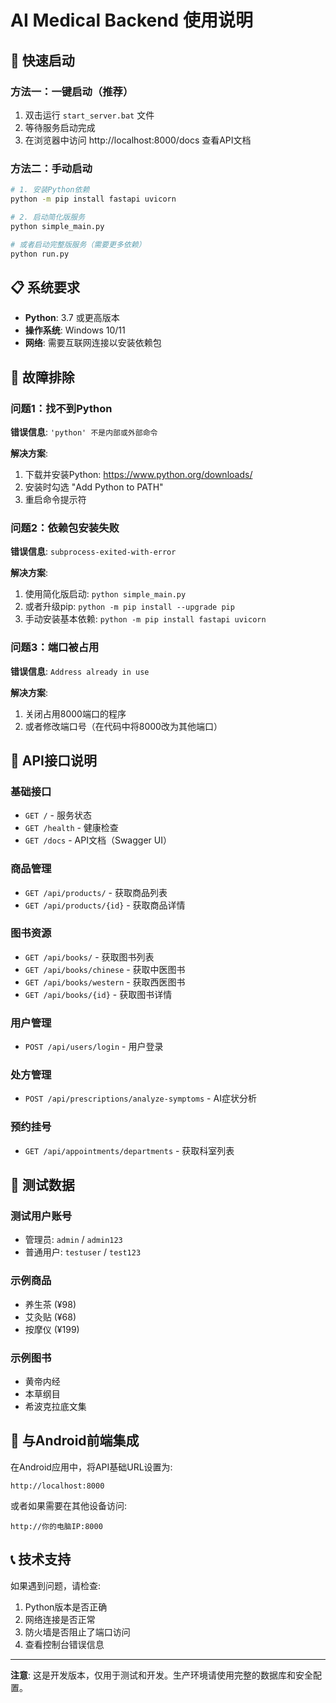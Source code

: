# AI Medical Backend 使用说明

## 🚀 快速启动

### 方法一：一键启动（推荐）
1. 双击运行 `start_server.bat` 文件
2. 等待服务启动完成
3. 在浏览器中访问 http://localhost:8000/docs 查看API文档

### 方法二：手动启动
```bash
# 1. 安装Python依赖
python -m pip install fastapi uvicorn

# 2. 启动简化版服务
python simple_main.py

# 或者启动完整版服务（需要更多依赖）
python run.py
```

## 📋 系统要求

- **Python**: 3.7 或更高版本
- **操作系统**: Windows 10/11
- **网络**: 需要互联网连接以安装依赖包

## 🔧 故障排除

### 问题1：找不到Python
**错误信息**: `'python' 不是内部或外部命令`

**解决方案**:
1. 下载并安装Python: https://www.python.org/downloads/
2. 安装时勾选 "Add Python to PATH"
3. 重启命令提示符

### 问题2：依赖包安装失败
**错误信息**: `subprocess-exited-with-error`

**解决方案**:
1. 使用简化版启动: `python simple_main.py`
2. 或者升级pip: `python -m pip install --upgrade pip`
3. 手动安装基本依赖: `python -m pip install fastapi uvicorn`

### 问题3：端口被占用
**错误信息**: `Address already in use`

**解决方案**:
1. 关闭占用8000端口的程序
2. 或者修改端口号（在代码中将8000改为其他端口）

## 📡 API接口说明

### 基础接口
- `GET /` - 服务状态
- `GET /health` - 健康检查
- `GET /docs` - API文档（Swagger UI）

### 商品管理
- `GET /api/products/` - 获取商品列表
- `GET /api/products/{id}` - 获取商品详情

### 图书资源
- `GET /api/books/` - 获取图书列表
- `GET /api/books/chinese` - 获取中医图书
- `GET /api/books/western` - 获取西医图书
- `GET /api/books/{id}` - 获取图书详情

### 用户管理
- `POST /api/users/login` - 用户登录

### 处方管理
- `POST /api/prescriptions/analyze-symptoms` - AI症状分析

### 预约挂号
- `GET /api/appointments/departments` - 获取科室列表

## 🧪 测试数据

### 测试用户账号
- 管理员: `admin` / `admin123`
- 普通用户: `testuser` / `test123`

### 示例商品
- 养生茶 (¥98)
- 艾灸贴 (¥68)
- 按摩仪 (¥199)

### 示例图书
- 黄帝内经
- 本草纲目
- 希波克拉底文集

## 🔗 与Android前端集成

在Android应用中，将API基础URL设置为:
```
http://localhost:8000
```

或者如果需要在其他设备访问:
```
http://你的电脑IP:8000
```

## 📞 技术支持

如果遇到问题，请检查:
1. Python版本是否正确
2. 网络连接是否正常
3. 防火墙是否阻止了端口访问
4. 查看控制台错误信息

---

**注意**: 这是开发版本，仅用于测试和开发。生产环境请使用完整的数据库和安全配置。